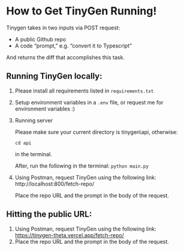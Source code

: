 # How to Get TinyGen Running!

Tinygen takes in two inputs via POST request:
- A public Github repo
- A code “prompt,” e.g. “convert it to Typescript”

And returns the diff that accomplishes this task.

## Running TinyGen locally: 
1. Please install all requirements listed in `requirements.txt`

2. Setup environment variables in a `.env` file, or request me for environment variables :)

3. Running server

   Please make sure your current directory is tinygen\api, otherwise:
   
   `cd api`
   
   in the terminal.

   After, run the following in the terminal: 
   `python main.py`

5. Using Postman, request TinyGen using the following link:
   http://localhost:800/fetch-repo/

   Place the repo URL and the prompt in the body of the request. 

## Hitting the public URL: 
1. Using Postman, request TinyGen using the following link: https://tinygen-theta.vercel.app/fetch-repo/
2. Place the repo URL and the prompt in the body of the request. 
